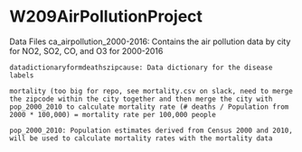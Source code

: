 # W209AirPollutionProject

Data Files
	ca_airpollution_2000-2016: Contains the air pollution data by city for NO2, SO2, CO, and O3 for 2000-2016

	datadictionaryformdeathszipcause: Data dictionary for the disease labels

	mortality (too big for repo, see mortality.csv on slack, need to merge the zipcode within the city together and then merge the city with 	pop_2000_2010 to calculate mortality rate (# deaths / Population from 2000 * 100,000) = mortality rate per 100,000 people

	pop_2000_2010: Population estimates derived from Census 2000 and 2010, will be used to calculate mortality rates with the mortality data 
